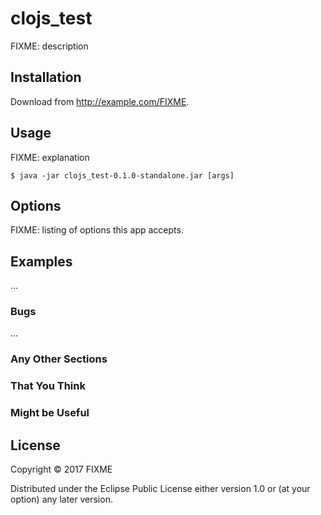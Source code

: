 # clojs_test

FIXME: description

## Installation

Download from http://example.com/FIXME.

## Usage

FIXME: explanation

    $ java -jar clojs_test-0.1.0-standalone.jar [args]

## Options

FIXME: listing of options this app accepts.

## Examples

...

### Bugs

...

### Any Other Sections
### That You Think
### Might be Useful

## License

Copyright © 2017 FIXME

Distributed under the Eclipse Public License either version 1.0 or (at
your option) any later version.
